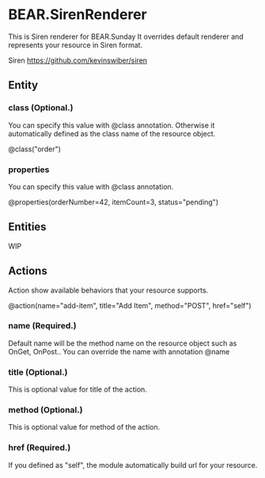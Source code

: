 # BEAR.SirenRenderer

This is Siren renderer for BEAR.Sunday
It overrides default renderer and represents your resource in Siren format.

Siren
https://github.com/kevinswiber/siren

## Entity

### class (Optional.)

You can specify this value with @class annotation. Otherwise it automatically defined as the class name of the resource object.

@class("order")

### properties

You can specify this value with @class annotation.

@properties(orderNumber=42, itemCount=3, status="pending")

## Entities

WIP

## Actions

Action show available behaviors that your resource supports.

@action(name="add-item", title="Add Item", method="POST", href="self")

### name (Required.)

Default name will be the method name on the resource object such as OnGet, OnPost..
You can override the name with annotation @name

### title (Optional.)

This is optional value for title of the action.

### method (Optional.)

This is optional value for method of the action.

### href (Required.)

If you defined as "self", the module automatically build url for your resource.


